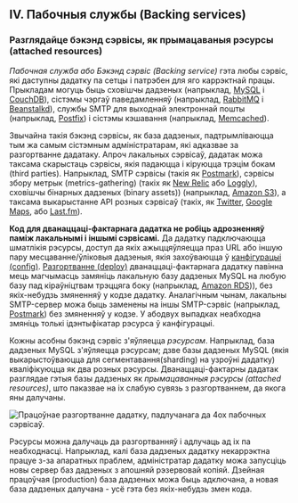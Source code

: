 ## IV. Пабочныя службы (Backing services)
### Разглядайце бэкэнд сэрвісы, як прымацаваныя рэсурсы (attached resources)

*Пабочная служба або Бэкэнд сэрвіс (Backing service)* гэта любы сэрвіс, які даступны дадатку па сетцы і патрэбен для яго каррэктнай працы. Прыкладам могуць быць сховішчы дадзеных (напрыклад,  [MySQL](http://dev.mysql.com/) і [CouchDB](http://couchdb.apache.org/)), сістэмы чэргаў паведамленняў (напрыклад, [RabbitMQ](http://www.rabbitmq.com/) і [Beanstalkd](https://beanstalkd.github.io)), службы SMTP для выходнай электроннай пошты (напрыклад, [Postfix](http://www.postfix.org/)) і сістэмы кэшавання (напрыклад, [Memcached](http://memcached.org/)).

Звычайна такія бэкэнд сэрвісы, як база дадзеных, падтрымліваюцца тым жа самым сістэмным адміністратарам, які адказвае за разгортванне дадатаку. Апроч лакальных сэрвісаў, дадатак можа таксама скарыстаць сэрвісы, якія падаюцца і кіруюцца трэцім бокам (third parties). Напрыклад, SMTP сэрвісы (такія як [Postmark](http://postmarkapp.com/)), сэрвісы збору метрык (metrics-gathering) (такіх як [New Relic](http://newrelic.com/) або [Loggly](http://www.loggly.com/)), сховішчы бінарных дадзеных (binary assets)) (напрыклад, [Amazon S3](http://aws.amazon.com/s3/)), а таксама выкарыстанне API розных сэрвісаў (такіх, як [Twitter](http://dev.twitter.com/), [Google Maps](https://developers.google.com/maps/), або  [Last.fm](http://www.last.fm/api)).

**Код для дванаццаці-фактарнага дадатка не робіць адрозненняў паміж лакальнымі і іншымі сэрвісамі.** Да дадатку падключаюцца шматлікія рэсурсы, доступ да якіх ажыццяўляецца праз URL або іншую пару месцаванне/ўліковыя дадзеныя, якія захоўваюцца ў [канфігурацыі (config)](./config). [Разгортванне (deploy)](./codebase) дванаццаці-фактарнага дадатку павінна мець магчымасць замяніць лакальную базу дадзеных MySQL на любую базу пад кіраўніцтвам трэццяга боку (напрыклад, [Amazon RDS](http://aws.amazon.com/rds/))), без якіх-небудзь змяненняў у кодзе дадатку. Аналагічным чынам, лакальны SMTP-сервер можа быць заменены на іншы SMTP-сэрвіс (напрыклад, [Postmark](http://postmarkapp.com/)) без змяненняў у кодзе. У абодвух выпадках неабходна змяніць толькі ідэнтыфікатар рэсурса ў канфігурацыі.

Кожны асобны бэкэнд сэрвіс з'яўляецца *рэсурсам*. Напрыклад, база дадзеных MySQL з'яўляецца рэсурсам; дзве базы дадзеных MySQL (якія выкарыстоўваюцца для сегментавання(sharding) на узроўні дадатку) кваліфікуюцца як два розных рэсурсы. Дванаццаці-фактарны дадатак разглядае гэтыя базы дадзеных як *прымацаванныя рэсурсы (attached resources)*, што паказвае на іх слабую сувязь з разгортваннем, да якога яны далучаны.

<img src="/images/attached-resources.png" class="full" alt="Працоўнае разгортванне дадатку, падлучанага да 4ох пабочных сэрвісаў." />

Рэсурсы можна далучаць да разгортванняў і адлучаць ад іх па неабходнасці. Напрыклад, калі база дадзеных дадатку некаррэктна працуе з-за апаратных праблем, адміністратар дадатку можа запусціць новы сервер баз дадзеных з апошняй рэзервовай копіяй. Дзейная працоўчая (production) база дадзеных можа быць адключана, а новая база дадзеных далучана - усё гэта без якіх-небудзь змен кода.
